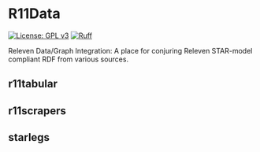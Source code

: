 # R11Data
[![License: GPL v3](https://img.shields.io/badge/License-GPLv3-blue.svg)](https://www.gnu.org/licenses/gpl-3.0)
[![Ruff](https://img.shields.io/endpoint?url=https://raw.githubusercontent.com/astral-sh/ruff/main/assets/badge/v2.json)](https://github.com/astral-sh/ruff)

Releven Data/Graph Integration: A place for conjuring Releven STAR-model compliant RDF from various sources.

## r11tabular

## r11scrapers

## starlegs

